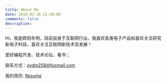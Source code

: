 ```yaml
---
title: About Me
date: 2018-03-16 21:30:06
comments: false
description: 
---
```


Hi，我是欧阳冬明，目前投身于互联网行业。我喜欢各类电子产品和喜欢关注研究新电子科技，喜欢关注互联网新技术及发展！

爱好编程开发、技术论坛、看书；

联系方式：oydm258@foxmail.com

我的简历: [Resume](/resume)